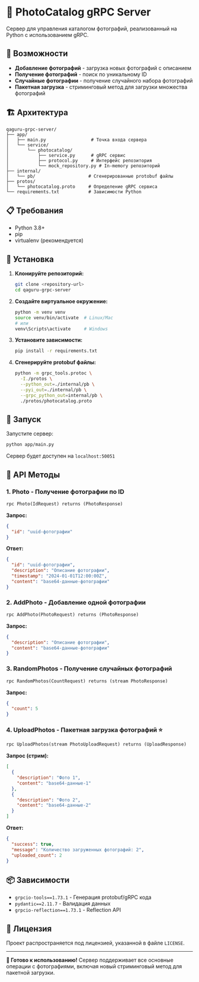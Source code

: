 # 📸 PhotoCatalog gRPC Server

Сервер для управления каталогом фотографий, реализованный на Python с использованием gRPC.

## 🚀 Возможности

- **Добавление фотографий** - загрузка новых фотографий с описанием
- **Получение фотографий** - поиск по уникальному ID
- **Случайные фотографии** - получение случайного набора фотографий
- **Пакетная загрузка** - стриминговый метод для загрузки множества фотографий

## 🏗️ Архитектура

```
qaguru-grpc-server/
├── app/
│   ├── main.py                 # Точка входа сервера
│   └── service/
│       └── photocatalog/
│           ├── service.py      # gRPC сервис
│           ├── protocol.py     # Интерфейс репозитория
│           └── mock_repository.py # In-memory репозиторий
├── internal/
│   └── pb/                    # Сгенерированные protobuf файлы
├── protos/
│   └── photocatalog.proto     # Определение gRPC сервиса
└── requirements.txt           # Зависимости Python
```

## 📋 Требования

- Python 3.8+
- pip
- virtualenv (рекомендуется)

## 🔧 Установка

1. **Клонируйте репозиторий:**
   ```bash
   git clone <repository-url>
   cd qaguru-grpc-server
   ```

2. **Создайте виртуальное окружение:**
   ```bash
   python -m venv venv
   source venv/bin/activate  # Linux/Mac
   # или
   venv\Scripts\activate     # Windows
   ```

3. **Установите зависимости:**
   ```bash
   pip install -r requirements.txt
   ```

4. **Сгенерируйте protobuf файлы:**
   ```bash
   python -m grpc_tools.protoc \
     -I./protos \
     --python_out=./internal/pb \
     --pyi_out=./internal/pb \
     --grpc_python_out=internal/pb \
     ./protos/photocatalog.proto
   ```

## 🚀 Запуск

Запустите сервер:
```bash
python app/main.py
```

Сервер будет доступен на `localhost:50051`

## 📡 API Методы

### 1. Photo - Получение фотографии по ID
```protobuf
rpc Photo(IdRequest) returns (PhotoResponse)
```

**Запрос:**
```json
{
  "id": "uuid-фотографии"
}
```

**Ответ:**
```json
{
  "id": "uuid-фотографии",
  "description": "Описание фотографии",
  "timestamp": "2024-01-01T12:00:00Z",
  "content": "base64-данные-фотографии"
}
```

### 2. AddPhoto - Добавление одной фотографии
```protobuf
rpc AddPhoto(PhotoRequest) returns (PhotoResponse)
```

**Запрос:**
```json
{
  "description": "Описание фотографии",
  "content": "base64-данные-фотографии"
}
```

### 3. RandomPhotos - Получение случайных фотографий
```protobuf
rpc RandomPhotos(CountRequest) returns (stream PhotoResponse)
```

**Запрос:**
```json
{
  "count": 5
}
```

### 4. UploadPhotos - Пакетная загрузка фотографий ⭐
```protobuf
rpc UploadPhotos(stream PhotoUploadRequest) returns (UploadResponse)
```

**Запрос (стрим):**
```json
[
  {
    "description": "Фото 1",
    "content": "base64-данные-1"
  },
  {
    "description": "Фото 2", 
    "content": "base64-данные-2"
  }
]
```

**Ответ:**
```json
{
  "success": true,
  "message": "Количество загруженных фотографий: 2",
  "uploaded_count": 2
}
```

## 📦 Зависимости

- `grpcio-tools==1.73.1` - Генерация protobuf/gRPC кода
- `pydantic==2.11.7` - Валидация данных
- `grpcio-reflection==1.73.1` - Reflection API

## 📄 Лицензия

Проект распространяется под лицензией, указанной в файле `LICENSE`.

---

**🎯 Готово к использованию!** Сервер поддерживает все основные операции с фотографиями, включая новый стриминговый метод для пакетной загрузки.